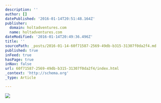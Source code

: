 ```yaml
---
description: ''
author: []
datePublished: '2016-01-14T20:51:48.164Z'
publisher:
  domain: holtadventures.com
  name: holtadventures.com
dateModified: '2016-01-14T20:49:36.496Z'
title: ''
sourcePath: _posts/2016-01-14-60f71587-2569-49db-b315-31307f0da2f4.md
published: true
inFeed: true
hasPage: true
inNav: false
url: 60f71587-2569-49db-b315-31307f0da2f4/index.html
_context: 'http://schema.org'
_type: Article

---
```

![](http://holtadventures.com/wp-content/Gallery/Laos/DSC_0205.JPG)